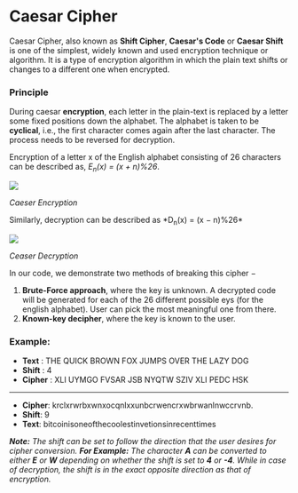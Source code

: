# Caesar Cipher

Caesar Cipher, also known as **Shift Cipher**, **Caesar's Code** or **Caesar Shift** is one of the simplest, widely known and used encryption technique or algorithm. It is a type of encryption algorithm in which the plain text shifts or changes to a different one when encrypted. 

### Principle 

During caesar **encryption**, each letter in the plain-text is replaced by a letter some fixed positions
down the alphabet. The alphabet is taken to be **cyclical**, i.e., the first character comes again after the last
character. The process needs to be reversed for decryption. 

Encryption of a letter x of the English alphabet
consisting of 26 characters can be described as, *E<sub>n</sub>(x) = (x + n)%26*. 

<p >

  <img src="https://higherlogicdownload.s3.amazonaws.com/IMWUC/UploadedImages/92757287-d116-4157-b004-c2a0aba1b048/Caesar_cipher_Encryption_Algorithm.png">

  *Caeser Encryption*

</p>
Similarly, decryption can be described as *D<sub>n</sub>(x) = (x − n)%26*

<p>
<img src="https://higherlogicdownload.s3.amazonaws.com/IMWUC/UploadedImages/92757287-d116-4157-b004-c2a0aba1b048/Caesar_cipher_Decryption_Algorithm.png">

*Ceaser Decryption*
</p>
<!-- The number or level of shifts are fixed for all characters throughout the plain text which can be specified as per the requirement. The code above is dedicated towards the shift of 4 characters. -->

In our code, we demonstrate two methods of breaking this cipher −
1. **Brute-Force approach**, where the key is unknown. A decrypted code will be generated for each of the 26
different possible eys (for the english alphabet). User can pick the most meaningful one from there.
2. **Known-key decipher**, where the key is known to the user.
### Example:

- **Text** : THE QUICK BROWN FOX JUMPS OVER THE LAZY DOG
- **Shift** : 4
- **Cipher** : XLI UYMGO FVSAR JSB NYQTW SZIV XLI PEDC HSK

<hr />

 - **Cipher**: krclxrwrbxwnxocqnlxxunbcrwencrxwbrwanlnwccrvnb.
 - **Shift**: 9
 - **Text**: bitcoinisoneofthecoolestinvetionsinrecenttimes


***Note:*** *The shift can be set to follow the direction that the user desires for cipher conversion. **For Example:** The character **A** can be converted to either **E** or **W** depending on whether the shift is set to **4** or **-4**. While in case of decryption, the shift is in the exact opposite direction as that of encryption.*